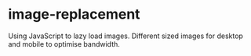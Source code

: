 # image-replacement
Using JavaScript to lazy load images. Different sized images for desktop and mobile to optimise bandwidth.
